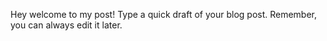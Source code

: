 Hey welcome to my post! 
Type a quick draft of your blog post. Remember, you can always edit it later.
